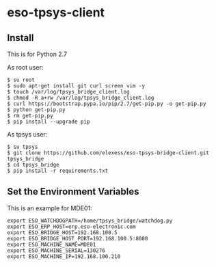 # eso-tpsys-client

## Install 

This is for Python 2.7

As root user:

```
$ su root
$ sudo apt-get install git curl screen vim -y
$ touch /var/log/tpsys_bridge_client.log
$ chmod -R a+rw /var/log/tpsys_bridge_client.log
$ curl https://bootstrap.pypa.io/pip/2.7/get-pip.py -o get-pip.py
$ python get-pip.py
$ rm get-pip.py
$ pip install --upgrade pip
```

As tpsys user:

```
$ su tpsys
$ git clone https://github.com/elexess/eso-tpsys-bridge-client.git tpsys_bridge
$ cd tpsys_bridge
$ pip install -r requirements.txt
```

## Set the Environment Variables

This is an example for MDE01:

```
export ESO_WATCHDOGPATH=/home/tpsys_bridge/watchdog.py
export ESO_ERP_HOST=erp.eso-electronic.com
export ESO_BRIDGE_HOST=192.168.100.5
export ESO_BRIDGE_HOST_PORT=192.168.100.5:8080
export ESO_MACHINE_NAME=MDE01
export ESO_MACHINE_SERIAL=130276
export ESO_MACHINE_IP=192.168.100.210
```